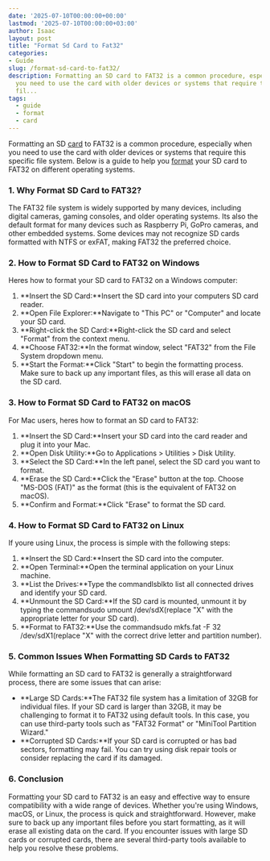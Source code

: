 ```yaml
---
date: '2025-07-10T00:00:00+00:00'
lastmod: '2025-07-10T00:00:00+03:00'
author: Isaac
layout: post
title: "Format Sd Card to Fat32"
categories:
- Guide
slug: /format-sd-card-to-fat32/
description: Formatting an SD card to FAT32 is a common procedure, especially when
  you need to use the card with older devices or systems that require this specific
  fil...
tags: 
  - guide
  - format
  - card
---
```

Formatting an SD [card](/posts/best-graphics-card-for-music-production/) to FAT32 is a common procedure, especially when you need to use the card with older devices or systems that require this specific file system. Below is a guide to help you [format](/posts/how-to-format-sd-card-to-fat32/) your SD card to FAT32 on different operating systems.
### 1. Why Format SD Card to FAT32?
The FAT32 file system is widely supported by many devices, including digital cameras, gaming consoles, and older operating systems. Its also the default format for many devices such as Raspberry Pi, GoPro cameras, and other embedded systems. Some devices may not recognize SD cards formatted with NTFS or exFAT, making FAT32 the preferred choice.
### 2. How to Format SD Card to FAT32 on Windows
Heres how to format your SD card to FAT32 on a Windows computer:
1. **Insert the SD Card:**Insert the SD card into your computers SD card reader.
2. **Open File Explorer:**Navigate to "This PC" or "Computer" and locate your SD card.
3. **Right-click the SD Card:**Right-click the SD card and select "Format" from the context menu.
4. **Choose FAT32:**In the format window, select "FAT32" from the File System dropdown menu.
5. **Start the Format:**Click "Start" to begin the formatting process. Make sure to back up any important files, as this will erase all data on the SD card.
### 3. How to Format SD Card to FAT32 on macOS
For Mac users, heres how to format an SD card to FAT32:
1. **Insert the SD Card:**Insert your SD card into the card reader and plug it into your Mac.
2. **Open Disk Utility:**Go to Applications > Utilities > Disk Utility.
3. **Select the SD Card:**In the left panel, select the SD card you want to format.
4. **Erase the SD Card:**Click the "Erase" button at the top. Choose "MS-DOS (FAT)" as the format (this is the equivalent of FAT32 on macOS).
5. **Confirm and Format:**Click "Erase" to format the SD card.
### 4. How to Format SD Card to FAT32 on Linux
If youre using Linux, the process is simple with the following steps:
1. **Insert the SD Card:**Insert the SD card into the computer.
2. **Open Terminal:**Open the terminal application on your Linux machine.
3. **List the Drives:**Type the commandlsblkto list all connected drives and identify your SD card.
4. **Unmount the SD Card:**If the SD card is mounted, unmount it by typing the commandsudo umount /dev/sdX(replace "X" with the appropriate letter for your SD card).
5. **Format to FAT32:**Use the commandsudo mkfs.fat -F 32 /dev/sdX1(replace "X" with the correct drive letter and partition number).
### 5. Common Issues When Formatting SD Cards to FAT32
While formatting an SD card to FAT32 is generally a straightforward process, there are some issues that can arise:
- **Large SD Cards:**The FAT32 file system has a limitation of 32GB for individual files. If your SD card is larger than 32GB, it may be challenging to format it to FAT32 using default tools. In this case, you can use third-party tools such as "FAT32 Format" or "MiniTool Partition Wizard."
- **Corrupted SD Cards:**If your SD card is corrupted or has bad sectors, formatting may fail. You can try using disk repair tools or consider replacing the card if its damaged.
### 6. Conclusion
Formatting your SD card to FAT32 is an easy and effective way to ensure compatibility with a wide range of devices. Whether you're using Windows, macOS, or Linux, the process is quick and straightforward. However, make sure to back up any important files before you start formatting, as it will erase all existing data on the card.
If you encounter issues with large SD cards or corrupted cards, there are several third-party tools available to help you resolve these problems.
